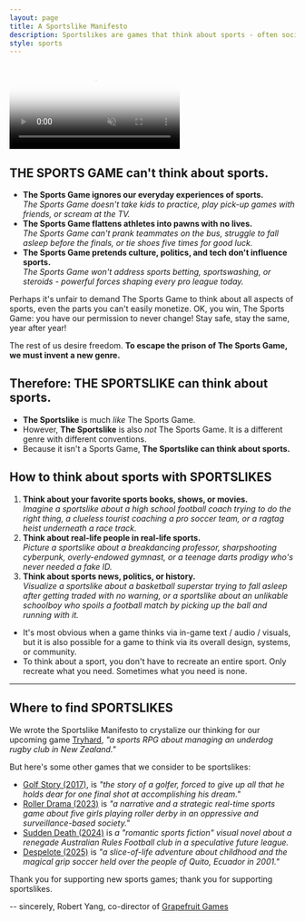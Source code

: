 ```yaml
---
layout: page
title: A Sportslike Manifesto
description: Sportslikes are games that think about sports - often socially, culturally, psychologically. They're LIKE Sports Games, but they're NOT.
style: sports
---
```


<video id="background-video" autoplay loop muted playsinline disablepictureinpicture poster="sportsrealism_bg.jpg">
  <source src="sportsrealism_bg.mp4" type="video/mp4">
</video>

## THE SPORTS GAME can't think about sports.

- **The Sports Game ignores our everyday experiences of sports.** <br /> *The Sports Game doesn't take kids to practice, play pick-up games with friends, or scream at the TV.*
- **The Sports Game flattens athletes into pawns with no lives.** <br /> *The Sports Game can't prank teammates on the bus, struggle to fall asleep before the finals, or tie shoes five times for good luck.*
- **The Sports Game pretends culture, politics, and tech don't influence sports.** <br /> *The Sports Game won't address sports betting, sportswashing, or steroids - powerful forces shaping every pro league today.*

Perhaps it's unfair to demand The Sports Game to think about all aspects of sports, even the parts you can't easily monetize. OK, you win, The Sports Game: you have our permission to never change! Stay safe, stay the same, year after year!

The rest of us desire freedom. **To escape the prison of The Sports Game, we must invent a new genre.**

## Therefore: THE SPORTSLIKE can think about sports.

- **The Sportslike** is much *like* The Sports Game.
- However, **The Sportslike** is also *not* The Sports Game. It is a different genre with different conventions.
- Because it isn't a Sports Game, **The Sportslike can think about sports.**

## How to think about sports with SPORTSLIKES

1. **Think about your favorite sports books, shows, or movies.** <br /> *Imagine a sportslike about a high school football coach trying to do the right thing, a clueless tourist coaching a pro soccer team, or a ragtag heist underneath a race track.*
2. **Think about real-life people in real-life sports.** <br /> *Picture a sportslike about a breakdancing professor, sharpshooting cyberpunk, overly-endowed gymnast, or a teenage darts prodigy who's never needed a fake ID.*
3. **Think about sports news, politics, or history.** <br /> *Visualize a sportslike about a basketball superstar trying to fall asleep after getting traded with no warning, or a sportslike about an unlikable schoolboy who spoils a football match by picking up the ball and running with it.*

- It's most obvious when a game thinks via in-game text / audio / visuals, but it is also possible for a game to think via its overall design, systems, or community.
- To think about a sport, you don't have to recreate an entire sport. Only recreate what you need. Sometimes what you need is none.

***

## Where to find SPORTSLIKES

We wrote the Sportslike Manifesto to crystalize our thinking for our upcoming game [Tryhard](https://tryhardgame.com), *"a sports RPG about managing an underdog rugby club in New Zealand."*

But here's some other games that we consider to be sportslikes:

- [Golf Story (2017)](https://sidebargames.com/golfstory/), is *"the story of a golfer, forced to give up all that he holds dear for one final shot at accomplishing his dream."*
- [Roller Drama (2023)](https://www.open-lab.com/games/rollerdrama/) is *"a narrative and a strategic real-time sports game about five girls playing roller derby in an oppressive and surveillance-based society."*
- [Sudden Death (2024)](https://dominoclub.itch.io/sudden-death) is *a "romantic sports fiction" visual novel about a renegade Australian Rules Football club in a speculative future league.*
- [Despelote (2025)](https://despelote.game) is *"a slice-of-life adventure about childhood and the magical grip soccer held over the people of Quito, Ecuador in 2001."*

Thank you for supporting new sports games; thank you for supporting sportslikes.

-- sincerely, Robert Yang, co-director of [Grapefruit Games](https://grapefruitgames.com)


